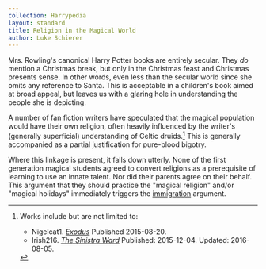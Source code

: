 ```yaml
---
collection: Harrypedia
layout: standard
title: Religion in the Magical World
author: Luke Schierer
---
```


Mrs. Rowling's canonical Harry Potter books are entirely secular. They
_do_ mention a Christmas break, but only in the Christmas feast and
Christmas presents sense. In other words, even less than the secular
world since she omits any reference to Santa. This is acceptable in a
children's book aimed at broad appeal, but leaves us with a glaring
hole in understanding the people she is depicting.

A number of fan fiction writers have speculated that the magical population
would have their own religion, often heavily influenced by the writer's
(generally superficial) understanding of Celtic druids.[^220715-1] This is
generally accompanied as a partial justification for pure-blood bigotry.

Where this linkage is present, it falls down utterly. None of the first
generation magical students agreed to convert religions as a
prerequisite of learning to use an innate talent. Nor did their
parents agree on their behalf. This argument that they should practice
the "magical religion" and/or "magical holidays" immediately triggers
the [immigration] argument.

[immigration]: ../Immigration/

[^220715-1]: Works include but are not limited to:

    - Nigelcat1. _[Exodus](https://www.fanfiction.net/s/11460241)_
      Published 2015-08-20.
    - Irish216. _[The Sinistra Ward](https://www.fanfiction.net/s/11650059/)_
      Published: 2015-12-04. Updated: 2016-08-05.
